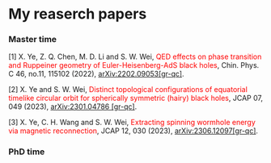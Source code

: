 # My reaserch papers

### Master time

[1] X. Ye, Z. Q. Chen, M. D. Li and S. W. Wei, <font color="red">QED effects on phase transition and Ruppeiner geometry of Euler-Heisenberg-AdS black holes</font>, Chin. Phys. C 46, no.11, 115102 (2022), [arXiv:2202.09053[gr-qc]](https://arxiv.org/abs/2202.09053). 

[2] X. Ye and S. W. Wei, <font color="red"> Distinct topological configurations of equatorial timelike circular orbit for spherically symmetric (hairy) black holes</font>, JCAP 07, 049 (2023), [arXiv:2301.04786 [gr-qc]](https://arxiv.org/abs/2301.04786). 

[3] X. Ye, C. H. Wang and S. W. Wei, <font color="red">Extracting spinning wormhole energy via magnetic reconnection</font>, JCAP 12, 030 (2023), [arXiv:2306.12097[gr-qc]](https://arxiv.org/abs/2306.12097).

### PhD time